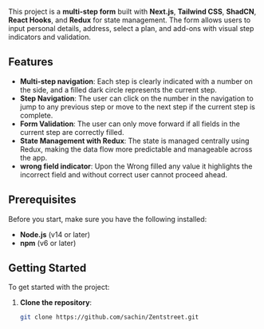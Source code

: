 
This project is a **multi-step form** built with **Next.js**, **Tailwind CSS**, **ShadCN**, **React Hooks**, and **Redux** for state management. The form allows users to input personal details, address, select a plan, and add-ons with visual step indicators and validation.

## Features
- **Multi-step navigation**: Each step is clearly indicated with a number on the side, and a filled dark circle represents the current step.
- **Step Navigation**: The user can click on the number in the navigation to jump to any previous step or move to the next step if the current step is complete.
- **Form Validation**: The user can only move forward if all fields in the current step are correctly filled.
- **State Management with Redux**: The state is managed centrally using Redux, making the data flow more predictable and manageable across the app.
- **wrong field indicator**: Upon the Wrong filled any value it highlights the incorrect field and without correct user cannot proceed ahead.

## Prerequisites

Before you start, make sure you have the following installed:

- **Node.js** (v14 or later)
- **npm** (v6 or later)

## Getting Started

To get started with the project:

1. **Clone the repository**:

   ```bash
   git clone https://github.com/sachin/Zentstreet.git

